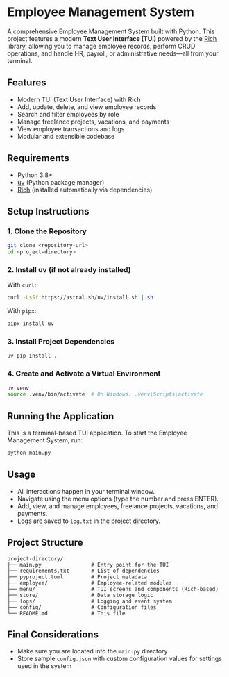 # Employee Management System

A comprehensive Employee Management System built with Python. This project features a modern **Text User Interface (TUI)** powered by the [Rich](https://github.com/Textualize/rich) library, allowing you to manage employee records, perform CRUD operations, and handle HR, payroll, or administrative needs—all from your terminal.

## Features
- Modern TUI (Text User Interface) with Rich
- Add, update, delete, and view employee records
- Search and filter employees by role
- Manage freelance projects, vacations, and payments
- View employee transactions and logs
- Modular and extensible codebase

## Requirements
- Python 3.8+
- [uv](https://github.com/astral-sh/uv) (Python package manager)
- [Rich](https://github.com/Textualize/rich) (installed automatically via dependencies)

## Setup Instructions

### 1. Clone the Repository
```sh
git clone <repository-url>
cd <project-directory>
```

### 2. Install uv (if not already installed)
With `curl`:
```sh
curl -LsSf https://astral.sh/uv/install.sh | sh
```

With `pipx`:
```sh
pipx install uv
```

### 3. Install Project Dependencies
```sh
uv pip install .
```

### 4. Create and Activate a Virtual Environment
```sh
uv venv
source .venv/bin/activate  # On Windows: .venv\Scripts\activate
```

## Running the Application

This is a terminal-based TUI application. To start the Employee Management System, run:

```sh
python main.py
```

## Usage
- All interactions happen in your terminal window.
- Navigate using the menu options (type the number and press ENTER).
- Add, view, and manage employees, freelance projects, vacations, and payments.
- Logs are saved to `log.txt` in the project directory.

## Project Structure
```
project-directory/
├── main.py                # Entry point for the TUI
├── requirements.txt       # List of dependencies
├── pyproject.toml         # Project metadata
├── employee/              # Employee-related modules
├── menu/                  # TUI screens and components (Rich-based)
├── store/                 # Data storage logic
├── logs/                  # Logging and event system
├── config/                # Configuration files
└── README.md              # This file
```

## Final Considerations

- Make sure you are located into the `main.py` directory
- Store sample `config.json` with custom configuration values for settings used in the system
